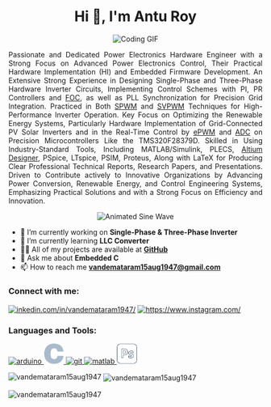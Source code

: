 <h1 align="center">Hi 👋, I'm Antu Roy</h1>

<p align="center">
  <img src="https://media.giphy.com/media/qgQUggAC3Pfv687qPC/giphy.gif" width="300" alt="Coding GIF" />
</p>
<div style="text-align: justify;">
  Passionate and Dedicated Power Electronics Hardware Engineer with a Strong Focus on Advanced Power Electronics Control, Their Practical Hardware Implementation (HI) and Embedded Firmware Development. An Extensive Strong Experience in Designing Single-Phase and Three-Phase Hardware Inverter Circuits, Implementing Control Schemes with PI, PR Controllers and <a href="https://github.com/vandemataram15aug1947/Indirect_Sensor_Based_FOC_of_Three_Phase_ACIM_Using_SVPWM" target="_blank">FOC</a>, as well as PLL Synchronization for Precision Grid Integration. Practiced in Both <a href="https://github.com/vandemataram15aug1947/Single_Phase_Inverter_by_YouT/tree/Single_Phase_Inverter_by_YouT" target="_blank">SPWM</a> and <a href="https://github.com/vandemataram15aug1947/SVPWM_Implementation_for_Three_Phase_Two_Level_Inverter" target="_blank">SVPWM</a> Techniques for High-Performance Inverter Operation. Key Focus on Optimizing the Renewable Energy Systems, Particularly Hardware Implementation of Grid-Connected PV Solar Inverters and in the Real-Time Control by <a href="https://github.com/vandemataram15aug1947/Code_for_Lab_of_DCPEC/tree/Code_for_Lab_of_DCPEC" target="_blank">ePWM</a> and <a href="https://github.com/vandemataram15aug1947/8_Temperature_Sensor_ADC_Register_Base/tree/8_Temperature_Sensor_ADC_Register_Base" target="_blank">ADC</a> on Precision Microcontrollers Like the TMS320F28379D. Skilled in Using Industry-Standard Tools, Including MATLAB/Simulink, PLECS, <a href="https://github.com/vandemataram15aug1947/Gate_Driver_Circuit_Design_by_Altium/tree/Gate_Driver_Circuit_Design_by_Altium" target="_blank">Altium Designer</a>, PSpice, LTspice, PSIM, Proteus, Along with LaTeX for Producing Clear Professional Technical Reports, Research Papers, and Presentations. Driven to Contribute actively to Innovative Organizations by Advancing Power Conversion, Renewable Energy, and Control Engineering Systems, Emphasizing Practical Solutions and with a Strong Focus on Efficiency and Innovation.
</div>


<p align="center">
  <img src="https://media.giphy.com/media/l0MYt5jPR6QX5pnqM/giphy.gif" width="300px" height="300px" alt="Animated Sine Wave">
</p>

- 🔭 I’m currently working on **Single-Phase & Three-Phase Inverter**
- 🌱 I’m currently learning **LLC Converter**
- 👨‍💻 All of my projects are available at **[GitHub](https://github.com/vandemataram15aug1947?tab=repositories)**
- 💬 Ask me about **Embedded C**
- 📫 How to reach me **vandemataram15aug1947@gmail.com**

<h3 align="left">Connect with me:</h3>
<p align="left">
<a href="https://linkedin.com/in/inkedin.com/in/vandemataram1947/" target="blank"><img align="center" src="https://raw.githubusercontent.com/rahuldkjain/github-profile-readme-generator/master/src/images/icons/Social/linked-in-alt.svg" alt="inkedin.com/in/vandemataram1947/" height="30" width="40" /></a>
<a href="https://instagram.com/https://www.instagram.com/" target="blank"><img align="center" src="https://raw.githubusercontent.com/rahuldkjain/github-profile-readme-generator/master/src/images/icons/Social/instagram.svg" alt="https://www.instagram.com/" height="30" width="40" /></a>
</p>

<h3 align="left">Languages and Tools:</h3>
<p align="left"> <a href="https://www.arduino.cc/" target="_blank" rel="noreferrer"> <img src="https://cdn.worldvectorlogo.com/logos/arduino-1.svg" alt="arduino" width="40" height="40"/> </a> <a href="https://www.cprogramming.com/" target="_blank" rel="noreferrer"> <img src="https://raw.githubusercontent.com/devicons/devicon/master/icons/c/c-original.svg" alt="c" width="40" height="40"/> </a> <a href="https://git-scm.com/" target="_blank" rel="noreferrer"> <img src="https://www.vectorlogo.zone/logos/git-scm/git-scm-icon.svg" alt="git" width="40" height="40"/> </a> <a href="https://www.mathworks.com/" target="_blank" rel="noreferrer"> <img src="https://upload.wikimedia.org/wikipedia/commons/2/21/Matlab_Logo.png" alt="matlab" width="40" height="40"/> </a> <a href="https://www.photoshop.com/en" target="_blank" rel="noreferrer"> <img src="https://raw.githubusercontent.com/devicons/devicon/master/icons/photoshop/photoshop-line.svg" alt="photoshop" width="40" height="40"/> </a> </p>

<p><img align="left" src="https://github-readme-stats.vercel.app/api/top-langs?username=vandemataram15aug1947&show_icons=true&locale=en&layout=compact" alt="vandemataram15aug1947" /></p>

<p>&nbsp;<img align="center" src="https://github-readme-stats.vercel.app/api?username=vandemataram15aug1947&show_icons=true&locale=en" alt="vandemataram15aug1947" /></p>

<p><img align="center" src="https://github-readme-streak-stats.herokuapp.com/?user=vandemataram15aug1947&" alt="vandemataram15aug1947" /></p>

